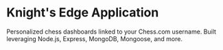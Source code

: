 # Knight's Edge Application

Personalized chess dashboards linked to your Chess.com username. Built leveraging Node.js, Express, MongoDB, Mongoose, and more.
